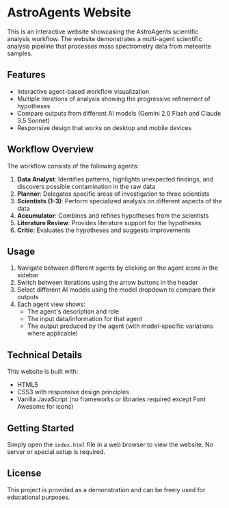 # AstroAgents Website

This is an interactive website showcasing the AstroAgents scientific analysis workflow. The website demonstrates a multi-agent scientific analysis pipeline that processes mass spectrometry data from meteorite samples.

## Features

- Interactive agent-based workflow visualization
- Multiple iterations of analysis showing the progressive refinement of hypotheses
- Compare outputs from different AI models (Gemini 2.0 Flash and Claude 3.5 Sonnet)
- Responsive design that works on desktop and mobile devices

## Workflow Overview

The workflow consists of the following agents:

1. **Data Analyst**: Identifies patterns, highlights unexpected findings, and discovers possible contamination in the raw data
2. **Planner**: Delegates specific areas of investigation to three scientists
3. **Scientists (1-3)**: Perform specialized analysis on different aspects of the data
4. **Accumulator**: Combines and refines hypotheses from the scientists
5. **Literature Review**: Provides literature support for the hypotheses
6. **Critic**: Evaluates the hypotheses and suggests improvements

## Usage

1. Navigate between different agents by clicking on the agent icons in the sidebar
2. Switch between iterations using the arrow buttons in the header
3. Select different AI models using the model dropdown to compare their outputs
4. Each agent view shows:
   - The agent's description and role
   - The input data/information for that agent
   - The output produced by the agent (with model-specific variations where applicable)

## Technical Details

This website is built with:
- HTML5
- CSS3 with responsive design principles
- Vanilla JavaScript (no frameworks or libraries required except Font Awesome for icons)

## Getting Started

Simply open the `index.html` file in a web browser to view the website. No server or special setup is required.

## License

This project is provided as a demonstration and can be freely used for educational purposes. 